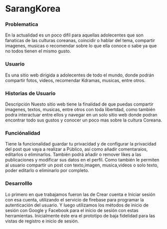 # SarangKorea
 ### Problematica
En la actualidad es un poco difíl para aquellas adolecentes que son fanaticas de las culturas coreanas, coincidir o hablar del tema, compartir imagenes, musicas o recomendar sobre lo que ella conoce o sabe ya que no todos tienen el mismo gusto.

### Usuario
Es una sitio web dirigida a adolecentes de todo el mundo, donde podrán compartir fotos, videos, recomendar Kdramas, musicas, entre otros.

### Historias de Usuario
Descripción
Nuesto sitio web tiene la finalidad de que puedas compartir imagenes, textos, musicas, entre otros con toda libertdad, como también podra interactuar entre ellos y navegar en un solo sitio web donde podran encontrar todo sus gustos y conocer un poco mas sobre la cultura Coreana.

### Funciónalidad
Tiene la funcionalidad guardar tu privacidad y de configurar la privacidad del post que vaya a realizar a Público, así como añadir comentaraios, editarlos o eliminarlos. También podrá añadir o remover likes a las publicaciones y modificar sus datos en el perfil. Como también le permiten al usuario compartir un post con texto,imagen, musica,videos o solo texto, poder editarlo o eliminarlo por completo.

### Desarrolllo
Lo primero en que trabajamos fueron las de Crear cuenta e Iniciar sesión con esa cuenta, utilizando el servicio de firebase para programar la autenticación del usuario. Y luego utilizamos los métodos de inicio de sesión con Google y Facebook para el inicio de sesión con estas herramientas. Inicialmente éste era el prototipo de baja fidelidad para las vistas de registro e inicio de sesión.
